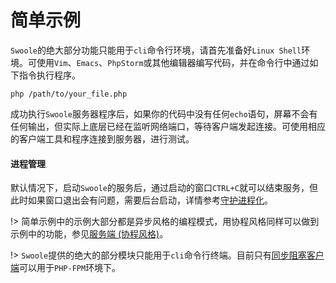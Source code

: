# 简单示例

`Swoole`的绝大部分功能只能用于`cli`命令行环境，请首先准备好`Linux Shell`环境。可使用`Vim`、`Emacs`、`PhpStorm`或其他编辑器编写代码，并在命令行中通过如下指令执行程序。

```shell
php /path/to/your_file.php
```

成功执行`Swoole`服务器程序后，如果你的代码中没有任何`echo`语句，屏幕不会有任何输出，但实际上底层已经在监听网络端口，等待客户端发起连接。可使用相应的客户端工具和程序连接到服务器，进行测试。

#### 进程管理

默认情况下，启动`Swoole`的服务后，通过启动的窗口`CTRL+C`就可以结束服务，但此时如果窗口退出会有问题，需要后台启动，详情参考[守护进程化](/server/setting?id=daemonize)。

!> 简单示例中的示例大部分都是异步风格的编程模式，用协程风格同样可以做到示例中的功能，参见[服务端 (协程风格)](coroutine/server.md)。

!> `Swoole`提供的绝大的部分模块只能用于`cli`命令行终端。目前只有[同步阻塞客户端](/client)可以用于`PHP-FPM`环境下。
